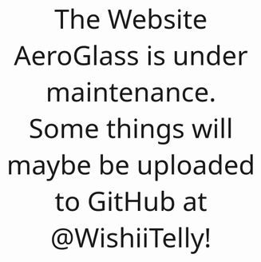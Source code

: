 <!-- saved from url=(0053)file:///C:/Users/user/Desktop/resources/website.html -->
<html>

<head>
  <meta http-equiv="Content-Type" content="text/html; charset=UTF-8">

  <title>AeroGlass Website</title>
  <script>
    var uniqueId = 0;

    function genUniqueKeyframeName() {
      return "seq-" + uniqueId++
    }
    var uniqueId = 0,
      SceneItem = function (n, t, i, r, u) {
        n.style.visibility = "visible";
        this.keyframe_sequence = u;
        this.element = n;
        this.animation_name = t;
        this.animation_duration = r;
        this.keyframes = "@-ms-keyframes " + t + " {" + i + "}"
      },
      KeyframeSequencer = function (n) {
        this._created_keyframes = [];
        this.container_element = n;
        this._sequences = [];
        var t = document.createElement("style");
        document.head.appendChild(t);
        this.stylesheet = t.sheet
      },
      ScenesManager;
    KeyframeSequencer.prototype.addSequence = function (n, t, i, r) {
      var u = {},
        e, s, f, o, h, c;
      for (u.element = n, u.keyframe_name = genUniqueKeyframeName(), u.keyframe_style_str = "@-ms-keyframes " + u
        .keyframe_name + " {", e = 0, f = 0; f < t.length; f++) o = t[f].duration, e += o;
      for (s = 0, f = 0; f < t.length; f++) o = t[f].duration, s += o, h = s / e * 100 + "%", c = t[f].properties, u
        .keyframe_style_str += h + "{" + c + "}";
      u.keyframe_style_str += "}";
      u.delay = i;
      u.duration = e + "s";
      u.fill_mode = r || "both";
      this._sequences.push(u)
    };
    KeyframeSequencer.prototype.playSequence = function () {
      for (var n, i, r = [], t = 0; t < this.container_element.childNodes.length; t++) r.push(this.container_element
        .childNodes[t]);
      for (this.stylesheet.cssText = "", t = 0; t < this._sequences.length; t++) n = this._sequences[t], i = n
        .element, this.stylesheet.insertRule(n.keyframe_style_str, 0), this._created_keyframes.push(n.keyframe_name),
        i.style.msAnimationDuration = n.duration, i.style.msAnimationDelay = n.delay, i.style.msAnimationFillMode = n
        .fill_mode, i.style.msAnimationName = n.keyframe_name
    };
    ScenesManager = function (n) {
      this._event_element = document.createElement("div");
      this._canvas = n;
      this._scenes = [];
      this._playhead = 0;
      this._repeat = !1;
      this._repeat_from = 0;
      this._iteration_count = 0;
      this._max_iteration = 0;
      this.oncomplete_callback = null;
      var t = document.createElement("style");
      document.head.appendChild(t);
      this.stylesheet = t.sheet
    };
    ScenesManager.prototype.addScene = function (n) {
      this._scenes.push(n)
    };
    ScenesManager.prototype.playScenes = function (n) {
      while (this._canvas.hasChildNodes()) this._canvas.removeChild(this._canvas.childNodes[0]);
      n && n.repeat && (this._repeat = n.repeat, n && n.repeat_from && (this._repeat_from = n.repeat_from), n && n
        .repeat_count && (this._max_iteration = n.repeat_count));
      n && n.oncomplete_callback && (this.oncomplete_callback = n.oncomplete_callback);
      this.playCurrentScene()
    };
    ScenesManager.prototype._onPlayNext = function () {
      var n = !1;
      this._playhead + 1 < this._scenes.length ? (this._playhead += 1, this.playCurrentScene()) : (this.stylesheet
        .cssText = "", this._repeat ? (this._playhead = this._repeat_from, this._max_iteration != 0 && this
          ._iteration_count >= this._max_iteration - 1 ? (this.repeat = !1, n = !0) : (this.playCurrentScene(), this
            ._iteration_count += 1)) : n = !0);
      n && this.oncomplete_callback != null && this.oncomplete_callback()
    };
    ScenesManager.prototype.playCurrentScene = function () {
      var u = this,
        t = this._scenes[this._playhead],
        n = t.element,
        i, r;
      this._canvas.appendChild(n);
      i = t.keyframes;
      r = this.stylesheet;
      r.insertRule(i, 0);
      n.has_event || (n.has_event = !0, n.addEventListener("MSAnimationEnd", function (t) {
        t.target === n && u._onPlayNext()
      }));
      n.style.msAnimationName = t.animation_name;
      n.style.msAnimationDuration = t.animation_duration;
      n.style.msAnimationFillMode = "both";
      t.keyframe_sequence && t.keyframe_sequence.playSequence()
    }
    var rtl_mode = false,
      v_offset = 40;

    function setVerticalOffset(n) {
      v_offset = n
    }

    function setTextStyle(n, t) {
      _setTextStyle(n, t, ".instruction_text, .final_text")
    }

    function setSubTextStyle(n, t) {
      _setTextStyle(n, t, ".instruction_text_small, .final_text_small")
    }

    function _setTextStyle(n, t, i) {
      for (var r, u = n.split(";"), o = u[0] + "pt", s = u[1], h = u[2], e = document.querySelectorAll(i), f = 0; f < e
        .length; f++) r = e[f], r.style.fontSize = o, r.style.fontFamily = s, r.style.fontWeight = h, r.style
        .fontColor = t
    }

    function setRTL(n) {
      rtl_mode = n;
      var t;
      n ? (t = document.getElementById("playback_canvas"), t.parentElement.removeChild(t)) : (t = document
        .getElementById("playback_canvas_rtl"), t.parentElement.removeChild(t))
    }

    function initTryThisLaterMessageSequence(n, t, i) {
      var u = document.getElementById("trythislater_overlay_canvas"),
        r = new ScenesManager(u);
      r.addScene(new SceneItem(document.getElementById("trythislater_sequence"), "s0", "to{opacity:0}", "0s", null));
      r.addScene(new SceneItem(document.getElementById("trythislater_sequence"), "s0",
        "from{-ms-animation-timing-function:ease;opacity:0;}15%{opacity:1}85%{opacity:1}to{opacity:1}", n, null));
      r.addScene(new SceneItem(document.getElementById("trythislater_sequence"), "s0", "to{opacity:1}", t, null));
      r.addScene(new SceneItem(document.getElementById("trythislater_sequence"), "s0",
        "from{-ms-animation-timing-function:ease;opacity:1;}15%{opacity:1}85%{opacity:1}to{opacity:0}", i, null));
      r.playScenes({
        repeat: !1
      })
    }

    function initEndSequence() {
      document.getElementById("end_sequence_canvas").style.visibility = "visible";
      var n, t = document.getElementById("end_sequence_canvas");
      n = new ScenesManager(t);
      n.addScene(new SceneItem(document.getElementById("pre_end_sequence"), "es", "to{opacity:1}", "6.2s",
        setPreEndSequence()));
      n.addScene(new SceneItem(document.getElementById("end_sequence"), "es", "to{opacity:1}", "0s", setEndSequence()));
      n.playScenes({
        repeat: !1,
        oncomplete_callback: function () {
          startAnimation()
        }
      })
    }

    function initEndSequenceMessagesOverlay() {
      document.getElementById("final_messages_overlay_canvas").style.visibility = "visible";
      var n, t = document.getElementById("final_messages_overlay_canvas");
      n = new ScenesManager(t);
      n.addScene(new SceneItem(document.getElementById("message_overlay_sequence"), "mos", "to{opacity:1}", "300s",
        setFinalMessagesSequence()));
      n.playScenes({
        repeat: !1
      })
    }

    function addZDPMessage(n) {
      rgZDPMessages[rgZDPMessages.length] = n
    }

    function initZDPEndSequence() {
      initEndSequence();
      document.getElementById("zdp_final_messages_overlay_canvas").style.visibility = "visible";
      nextZDPMessage()
    }

    function nextZDPMessage() {
      document.getElementById("zdp_final_message_text").innerHTML = rgZDPMessages[zdpMessageIndex++];
      var n, t = document.getElementById("zdp_final_messages_overlay_canvas");
      n = new ScenesManager(t);
      n.addScene(new SceneItem(document.getElementById("zdp_message_overlay_sequence"), "mos", "to{opacity:1}", "60s",
        setZDPFinalMessagesSequence()));
      n.playScenes({
        repeat: !1,
        oncomplete_callback: function () {
          zdpMessageIndex >= rgZDPMessages.length && (zdpMessageIndex = 0);
          nextZDPMessage()
        }
      })
    }

    function setFinalMessagesSequence() {
      var i = new KeyframeSequencer(document.getElementById("message_overlay_sequence"));
      var r = 60,
        n = r - 7,
        t = n;
      return i.addSequence(document.getElementById("final_message_text1"), [{
        properties: "-ms-animation-timing-function:cubic-bezier(0.1, 0.9, 0.2, 1);opacity:0;-ms-transform:translate(0px,0px);",
        duration: 0
      }, {
        properties: "-ms-transform:translate(0px,0px);opacity:1;",
        duration: 6
      }, {
        properties: "-ms-animation-timing-function:linear;-ms-transform:translate(0px,0px);opacity:1;",
        duration: n
      }, {
        properties: "-ms-transform:translate(0px,0px);opacity:0;",
        duration: 1
      }], "0s"), i.addSequence(document.getElementById("sub_final_message_text1"), [{
        properties: "-ms-animation-timing-function:cubic-bezier(0.1, 0.9, 0.2, 1);opacity:0;-ms-transform:translate(0px,0px);",
        duration: 0
      }, {
        properties: "-ms-transform:translate(0px,0px);opacity:1;",
        duration: 6
      }, {
        properties: "-ms-animation-timing-function:linear;-ms-transform:translate(0px,0px);opacity:1;",
        duration: n + 2 + (r - 2)
      }, {
        properties: "-ms-animation-timing-function:linear;-ms-transform:translate(0px,0px);opacity:0;",
        duration: 1
      }], "0s"), t += 7, n = r - 2, i.addSequence(document.getElementById("final_message_text2"), [{
        properties: "-ms-animation-timing-function:linear;opacity:0;-ms-transform:translate(0px,0px);",
        duration: 0
      }, {
        properties: "-ms-transform:translate(0px,0px);opacity:1;",
        duration: 1
      }, {
        properties: "-ms-transform:translate(0px,0px);opacity:1;",
        duration: n
      }, {
        properties: "-ms-transform:translate(0px,0px);opacity:0;",
        duration: 1
      }], t + "s"), i.addSequence(document.getElementById("sub_final_message_text2"), [{
        properties: "-ms-animation-timing-function:linear;opacity:0;-ms-transform:translate(0px,0px);",
        duration: 0
      }, {
        properties: "-ms-transform:translate(0px,0px);opacity:0;",
        duration: 1
      }, {
        properties: "-ms-transform:translate(0px,0px);opacity:0;",
        duration: n
      }, {
        properties: "-ms-transform:translate(0px,0px);opacity:0;",
        duration: 1
      }], t + "s"), t += n + 2, i.addSequence(document.getElementById("final_message_text3"), [{
        properties: "-ms-animation-timing-function:linear;opacity:0;-ms-transform:translate(0px,0px);",
        duration: 0
      }, {
        properties: "-ms-transform:translate(0px,0px);opacity:1;",
        duration: 1
      }, {
        properties: "-ms-transform:translate(0px,0px);opacity:1;",
        duration: n
      }, {
        properties: "-ms-transform:translate(0px,0px);opacity:0;",
        duration: 1
      }], t + "s"), i.addSequence(document.getElementById("sub_final_message_text3"), [{
        properties: "-ms-animation-timing-function:linear;opacity:0;-ms-transform:translate(0px,0px);",
        duration: 0
      }, {
        properties: "-ms-transform:translate(0px,0px);opacity:1;",
        duration: 1
      }, {
        properties: "-ms-transform:translate(0px,0px);opacity:1;",
        duration: n * 3 + 4
      }, {
        properties: "-ms-transform:translate(0px,0px);opacity:1;",
        duration: 1
      }], t + "s"), t += n + 2, i.addSequence(document.getElementById("final_message_text4"), [{
        properties: "-ms-animation-timing-function:linear;opacity:0;-ms-transform:translate(0px,0px);",
        duration: 0
      }, {
        properties: "-ms-transform:translate(0px,0px);opacity:1;",
        duration: 1
      }, {
        properties: "-ms-transform:translate(0px,0px);opacity:1;",
        duration: n
      }, {
        properties: "-ms-transform:translate(0px,0px);opacity:0;",
        duration: 1
      }], t + "s"), i.addSequence(document.getElementById("sub_final_message_text4"), [{
        properties: "-ms-animation-timing-function:linear;opacity:0;-ms-transform:translate(0px,0px);",
        duration: 0
      }, {
        properties: "-ms-transform:translate(0px,0px);opacity:0;",
        duration: 1
      }, {
        properties: "-ms-transform:translate(0px,0px);opacity:1;",
        duration: n + 1
      }, {
        properties: "-ms-transform:translate(0px,0px);opacity:0;",
        duration: 1
      }], t + (n + 2) * 2 + "s"), t += n + 2, i.addSequence(document.getElementById("final_message_text5"), [{
        properties: "-ms-animation-timing-function:linear;opacity:0;-ms-transform:translate(0px,0px);",
        duration: 0
      }, {
        properties: "-ms-transform:translate(0px,0px);opacity:1;",
        duration: 1
      }, {
        properties: "-ms-transform:translate(0px,0px);opacity:1;",
        duration: n
      }, {
        properties: "-ms-transform:translate(0px,0px);opacity:1;",
        duration: 1
      }], t + "s"), i.addSequence(document.getElementById("sub_final_message_text5"), [{
        properties: "-ms-animation-timing-function:linear;opacity:0;-ms-transform:translate(0px,0px);",
        duration: 0
      }, {
        properties: "-ms-transform:translate(0px,0px);opacity:0;",
        duration: 1
      }, {
        properties: "-ms-transform:translate(0px,0px);opacity:0;",
        duration: n + 1
      }, {
        properties: "-ms-transform:translate(0px,0px);opacity:0;",
        duration: 1
      }], t + (n + 2) * 3 + "s"), i
    }

    function setZDPFinalMessagesSequence() {
      var n, t, i;
      return n = new KeyframeSequencer(document.getElementById("zdp_message_overlay_sequence")), t = 60, i = t - 7, n
        .addSequence(document.getElementById("zdp_final_message_text"), [{
          properties: "-ms-animation-timing-function:cubic-bezier(0.1, 0.9, 0.2, 1);opacity:0;-ms-transform:translate(0px,0px);",
          duration: 0
        }, {
          properties: "-ms-transform:translate(0px,0px);opacity:1;",
          duration: 6
        }, {
          properties: "-ms-animation-timing-function:linear;-ms-transform:translate(0px,0px);opacity:1;",
          duration: i
        }, {
          properties: "-ms-transform:translate(0px,0px);opacity:0;",
          duration: 1
        }], "0s"), n
    }

    function startAnimation() {
      elm = document.getElementById("color1");
      rCurrent = rValues[currentColor];
      gCurrent = gValues[currentColor];
      bCurrent = bValues[currentColor];
      setTargetColor()
    }

    function setTargetColor() {
      rIncrement = (rValues[targetColor] - rCurrent) / steps;
      gIncrement = (gValues[targetColor] - gCurrent) / steps;
      bIncrement = (bValues[targetColor] - bCurrent) / steps;
      currentColor = (currentColor + 1) % numberColors;
      targetColor = (targetColor + 1) % numberColors;
      currentStep = steps;
      cycleToTargetColor()
    }

    function cycleToTargetColor() {
      currentStep--;
      rCurrent += rIncrement;
      gCurrent += gIncrement;
      bCurrent += bIncrement;
      framesSinceSkip++;
      framesSinceSkip >= skipNthFrame && (framesSinceSkip = 0, elm.style.backgroundColor = "rgb(" + Math.round(
        rCurrent) + "," + Math.round(gCurrent) + "," + Math.round(bCurrent) + ")");
      currentStep > 0 ? callback = requestAnimationFrame(cycleToTargetColor) : setTargetColor()
    }

    function setPreEndSequence() {
      var n;
      return n = new KeyframeSequencer(document.getElementById("pre_end_sequence")), n.addSequence(document
        .getElementById("color0"), [{
          properties: "-ms-animation-timing-function:linear;opacity:0;",
          duration: 0
        }, {
          properties: "opacity:1;",
          duration: 4
        }], "1s"), n
    }

    function setEndSequence() {
      var n;
      return n = new KeyframeSequencer(document.getElementById("end_sequence")), n.addSequence(document.getElementById(
        "color1"), [{
        properties: "-ms-animation-timing-function:linear;opacity:1;",
        duration: 0
      }], "0s"), n
    }

    function initTouchSequence(n) {
      if (n) initEndSequence(), initEndSequenceMessagesOverlay();
      else {
        initTryThisLaterMessageSequence("6s", "21s", "7s");
        var t, i;
        i = rtl_mode ? document.getElementById("playback_canvas_rtl") : document.getElementById("playback_canvas");
        t = new ScenesManager(i);
        t.addScene(new SceneItem(document.getElementById("touch_sequence"), "s1",
          "from{-ms-animation-timing-function:ease;opacity:0;}15%{opacity:1}85%{opacity:1}to{opacity:1}", "6s",
          setTouchSequence0()));
        t.addScene(new SceneItem(document.getElementById("touch_sequence"), "s1",
          "from{-ms-animation-timing-function:ease;opacity:1;}15%{opacity:1}85%{opacity:1}to{opacity:1}", "7s",
          setTouchSequence1()));
        t.addScene(new SceneItem(document.getElementById("touch_sequence"), "s1",
          "from{-ms-animation-timing-function:ease;opacity:1;}15%{opacity:1}85%{opacity:1}to{opacity:1}", "7s",
          setTouchSequence3()));
        t.addScene(new SceneItem(document.getElementById("touch_sequence"), "s1",
          "from{-ms-animation-timing-function:ease;opacity:1;}15%{opacity:1}85%{opacity:1}to{opacity:1}", "7s",
          setTouchSequence3()));
        t.addScene(new SceneItem(document.getElementById("touch_sequence"), "s1",
          "from{-ms-animation-timing-function:ease;opacity:1;}15%{opacity:1}85%{opacity:1}to{opacity:0}", "7s",
          setTouchSequence2()));
        t.playScenes({
          repeat: !1,
          oncomplete_callback: function () {
            initEndSequence();
            initEndSequenceMessagesOverlay()
          }
        })
      }
    }

    function initTouchAndMouseSequence(n) {
      if (n) initEndSequence(), initEndSequenceMessagesOverlay();
      else {
        initTryThisLaterMessageSequence("6s", "57.4s", "7.8s");
        var t, i;
        i = rtl_mode ? document.getElementById("playback_canvas_rtl") : document.getElementById("playback_canvas");
        t = new ScenesManager(i);
        t.addScene(new SceneItem(document.getElementById("touch_sequence"), "s1",
          "from{-ms-animation-timing-function:ease;opacity:0;}15%{opacity:1}85%{opacity:1}to{opacity:1}", "6s",
          setTouchSequence0()));
        t.addScene(new SceneItem(document.getElementById("touch_sequence"), "s1",
          "from{-ms-animation-timing-function:ease;opacity:1;}15%{opacity:1}85%{opacity:1}to{opacity:1}", "7s",
          setTouchSequence1()));
        t.addScene(new SceneItem(document.getElementById("touch_sequence"), "s1",
          "from{-ms-animation-timing-function:ease;opacity:1;}15%{opacity:1}85%{opacity:1}to{opacity:0}", "7s",
          setTouchSequence2()));
        t.addScene(new SceneItem(document.getElementById("mouse_sequence"), "s2",
          "from{-ms-animation-timing-function:ease;opacity:0;}15%{opacity:1}85%{opacity:1}to{opacity:1}", "9.8s",
          setMouseSequence3()));
        t.addScene(new SceneItem(document.getElementById("mouse_sequence"), "s2",
          "from{-ms-animation-timing-function:ease;opacity:1;}15%{opacity:1}85%{opacity:1}to{opacity:0}", "7.8s",
          setMouseSequence2()));
        t.addScene(new SceneItem(document.getElementById("touch_sequence"), "s1",
          "from{-ms-animation-timing-function:ease;opacity:0;}15%{opacity:1}85%{opacity:1}to{opacity:1}", "9s",
          setTouchSequence4()));
        t.addScene(new SceneItem(document.getElementById("touch_sequence"), "s1",
          "from{-ms-animation-timing-function:ease;opacity:1;}15%{opacity:1}85%{opacity:1}to{opacity:0}", "7s",
          setTouchSequence2()));
        t.addScene(new SceneItem(document.getElementById("mouse_sequence"), "s2",
          "from{-ms-animation-timing-function:ease;opacity:0;}15%{opacity:1}85%{opacity:1}to{opacity:1}", "9.8s",
          setMouseSequence3()));
        t.addScene(new SceneItem(document.getElementById("mouse_sequence"), "s2",
          "from{-ms-animation-timing-function:ease;opacity:1;}15%{opacity:1}85%{opacity:1}to{opacity:0}", "7.8s",
          setMouseSequence2()));
        t.playScenes({
          oncomplete_callback: function () {
            initEndSequence();
            initEndSequenceMessagesOverlay()
          }
        })
      }
    }

    function initMouseSequence(n) {
      if (n) initEndSequence(), initEndSequenceMessagesOverlay();
      else {
        initTryThisLaterMessageSequence("14.3s", "15.6s", "7.8s");
        var t, i;
        i = rtl_mode ? document.getElementById("playback_canvas_rtl") : document.getElementById("playback_canvas");
        t = new ScenesManager(i);
        t.addScene(new SceneItem(document.getElementById("mouse_sequence"), "s2",
          "from{-ms-animation-timing-function:ease;opacity:0;}15%{opacity:1}85%{opacity:1}to{opacity:1}", "14.3s",
          setMouseSequence1()));
        t.addScene(new SceneItem(document.getElementById("mouse_sequence"), "s2",
          "from{-ms-animation-timing-function:ease;opacity:1;}15%{opacity:1}85%{opacity:1}to{opacity:1}", "7.8s",
          setMouseSequence2()));
        t.addScene(new SceneItem(document.getElementById("mouse_sequence"), "s2",
          "from{-ms-animation-timing-function:ease;opacity:1;}15%{opacity:1}85%{opacity:1}to{opacity:1}", "7.8s",
          setMouseSequence2()));
        t.addScene(new SceneItem(document.getElementById("mouse_sequence"), "s2",
          "from{-ms-animation-timing-function:ease;opacity:1;}15%{opacity:1}85%{opacity:1}to{opacity:0}", "7.8s",
          setMouseSequence2()));
        t.playScenes({
          repeat: !1,
          oncomplete_callback: function () {
            initEndSequence();
            initEndSequenceMessagesOverlay()
          }
        })
      }
    }

    function setTouchSequence0() {
      var n;
      return rtl_mode ? (n = new KeyframeSequencer(document.getElementById("touch_sequence")), n.addSequence(document
        .getElementById("touch_intro_text"), [{
          properties: "-ms-animation-timing-function:cubic-bezier(0.1, 0.9, 0.2, 1);opacity:0;-ms-transform:translate(0px,0px);",
          duration: 0
        }, {
          properties: "-ms-transform:translate(0px,0px);opacity:1;",
          duration: 2
        }, {
          properties: "-ms-transform:translate(0px,0px);opacity:1;",
          duration: 1
        }, {
          properties: "-ms-transform:translate(0px,0px);opacity:0;",
          duration: 1
        }], "2s"), n.addSequence(document.getElementById("touch_instruction_text"), [{
        properties: "opacity:0;",
        duration: .01
      }], "0s"), n.addSequence(document.getElementById("touch_arrow"), [{
        properties: "opacity:0;",
        duration: .01
      }], "0s"), n.addSequence(document.getElementById("thumbs"), [{
        properties: "opacity:1;",
        duration: .01
      }], "0s"), n.addSequence(document.getElementById("touch_charms"), [{
        properties: "opacity:0;",
        duration: .01
      }], "0s")) : (n = new KeyframeSequencer(document.getElementById("touch_sequence")), n.addSequence(document
        .getElementById("touch_intro_text"), [{
          properties: "-ms-animation-timing-function:cubic-bezier(0.1, 0.9, 0.2, 1);opacity:0;-ms-transform:translate(0px,0px);",
          duration: 0
        }, {
          properties: "-ms-transform:translate(0px,0px);opacity:1;",
          duration: 2
        }, {
          properties: "-ms-transform:translate(0px,0px);opacity:1;",
          duration: 1
        }, {
          properties: "-ms-transform:translate(0px,0px);opacity:0;",
          duration: 1
        }], "2s"), n.addSequence(document.getElementById("touch_instruction_text"), [{
        properties: "opacity:0;",
        duration: .01
      }], "0s"), n.addSequence(document.getElementById("touch_arrow"), [{
        properties: "opacity:0;",
        duration: .01
      }], "0s"), n.addSequence(document.getElementById("thumbs"), [{
        properties: "opacity:1;",
        duration: .01
      }], "0s"), n.addSequence(document.getElementById("touch_charms"), [{
        properties: "opacity:0;",
        duration: .01
      }], "0s")), n
    }

    function setTouchSequence1() {
      var n;
      return rtl_mode ? (n = new KeyframeSequencer(document.getElementById("touch_sequence")), n.addSequence(document
        .getElementById("touch_intro_text"), [{
          properties: "opacity:0;",
          duration: .01
        }], "0s"), n.addSequence(document.getElementById("touch_instruction_text"), [{
        properties: "-ms-animation-timing-function:cubic-bezier(0.1, 0.9, 0.2, 1);opacity:0;-ms-transform:translate(0px,0px);",
        duration: 0
      }, {
        properties: "-ms-transform:translate(0px,0px);opacity:1;",
        duration: 2
      }], "0s"), n.addSequence(document.getElementById("touch_arrow"), [{
        properties: "-ms-animation-timing-function:cubic-bezier(0.1, 0.9, 0.2, 1);-ms-transform:scale(-1,1) translate(120px,0px);",
        duration: 0
      }, {
        properties: "-ms-transform:scale(-1,1) translate(0px,0px);opacity:1;",
        duration: 1
      }, {
        properties: "-ms-transform:scale(-1,1) translate(0px,0px);opacity:0",
        duration: 1.5
      }], "2s"), n.addSequence(document.getElementById("thumbs"), [{
        properties: "-ms-animation-timing-function:ease;-ms-transform:scale(-1,1) rotate(0deg) translate(0px,0px);",
        duration: 0
      }, {
        properties: "-ms-animation-timing-function:ease;-ms-transform:scale(-1,1) rotate(-20deg) translate(-3px,11px);",
        duration: .25
      }, {
        properties: "-ms-transform:scale(-1,1) rotate(0deg) translate(0px,0px);",
        duration: .75
      }], "4s"), n.addSequence(document.getElementById("touch_charms"), [{
        properties: "-ms-animation-timing-function:cubic-bezier(0.1, 0.9, 0.2, 1);-ms-transform:translate(-35px,0px);",
        duration: 0
      }, {
        properties: "-ms-transform:translate(0px,0px);",
        duration: .5
      }, {
        properties: "-ms-transform:translate(0px,0px);opacity:1",
        duration: 1
      }, {
        properties: "-ms-transform:translate(0px,0px);opacity:0",
        duration: 1
      }], "4.05s")) : (n = new KeyframeSequencer(document.getElementById("touch_sequence")), n.addSequence(document
        .getElementById("touch_intro_text"), [{
          properties: "opacity:0;",
          duration: .01
        }], "0s"), n.addSequence(document.getElementById("touch_instruction_text"), [{
        properties: "-ms-animation-timing-function:cubic-bezier(0.1, 0.9, 0.2, 1);opacity:0;-ms-transform:translate(0px,0px);",
        duration: 0
      }, {
        properties: "-ms-transform:translate(0px,0px);opacity:1;",
        duration: 2
      }], "0s"), n.addSequence(document.getElementById("touch_arrow"), [{
        properties: "-ms-animation-timing-function:cubic-bezier(0.1, 0.9, 0.2, 1);-ms-transform:translate(120px,0px);",
        duration: 0
      }, {
        properties: "-ms-transform:translate(0px,0px);opacity:1;",
        duration: 1
      }, {
        properties: "-ms-transform:translate(0px,0px);opacity:0",
        duration: 1.5
      }], "2s"), n.addSequence(document.getElementById("thumbs"), [{
        properties: "-ms-animation-timing-function:ease;-ms-transform:rotate(0deg) translate(0px,0px);",
        duration: 0
      }, {
        properties: "-ms-animation-timing-function:ease;-ms-transform:rotate(-20deg) translate(-3px,11px);",
        duration: .25
      }, {
        properties: "-ms-transform:rotate(0deg) translate(0px,0px);",
        duration: .75
      }], "4s"), n.addSequence(document.getElementById("touch_charms"), [{
        properties: "-ms-animation-timing-function:cubic-bezier(0.1, 0.9, 0.2, 1);-ms-transform:translate(35px,0px);",
        duration: 0
      }, {
        properties: "-ms-transform:translate(0px,0px);",
        duration: .5
      }, {
        properties: "-ms-transform:translate(0px,0px);opacity:1",
        duration: 1
      }, {
        properties: "-ms-transform:translate(0px,0px);opacity:0",
        duration: 1
      }], "4.05s")), n
    }

    function setTouchSequence2() {
      var n;
      return rtl_mode ? (n = new KeyframeSequencer(document.getElementById("touch_sequence")), n.addSequence(document
        .getElementById("touch_intro_text"), [{
          properties: "-ms-animation-timing-function:cubic-bezier(0.1, 0.9, 0.2, 1);opacity:0;-ms-transform:translate(0px,0px);",
          duration: 0
        }, {
          properties: "-ms-transform:translate(0px,0px);opacity:0;",
          duration: 2
        }, {
          properties: "-ms-transform:translate(0px,0px);opacity:0;",
          duration: 1
        }, {
          properties: "-ms-transform:translate(0px,0px);opacity:0;",
          duration: 1
        }], "0s"), n.addSequence(document.getElementById("touch_instruction_text"), [{
        properties: "-ms-animation-timing-function:cubic-bezier(0.1, 0.9, 0.2, 1);opacity:1;-ms-transform:translate(0px,0px);",
        duration: 0
      }, {
        properties: "-ms-transform:translate(0px,0px);opacity:1;",
        duration: 2
      }], "0s"), n.addSequence(document.getElementById("touch_arrow"), [{
        properties: "-ms-animation-timing-function:cubic-bezier(0.1, 0.9, 0.2, 1);-ms-transform:scale(-1,1) translate(120px,0px);",
        duration: 0
      }, {
        properties: "-ms-transform:scale(-1,1) translate(0px,0px);opacity:1;",
        duration: 1
      }, {
        properties: "-ms-transform:scale(-1,1) translate(0px,0px);opacity:0",
        duration: 1.5
      }], "2s"), n.addSequence(document.getElementById("thumbs"), [{
        properties: "-ms-animation-timing-function:ease;-ms-transform:scale(-1,1) rotate(0deg) translate(0px,0px);",
        duration: 0
      }, {
        properties: "-ms-animation-timing-function:ease;-ms-transform:scale(-1,1) rotate(-20deg) translate(-3px,11px);",
        duration: .25
      }, {
        properties: "-ms-transform:scale(-1,1) rotate(0deg) translate(0px,0px);",
        duration: .75
      }], "4s"), n.addSequence(document.getElementById("touch_charms"), [{
        properties: "-ms-animation-timing-function:cubic-bezier(0.1, 0.9, 0.2, 1);-ms-transform:translate(-35px,0px);",
        duration: 0
      }, {
        properties: "-ms-transform:translate(0px,0px);",
        duration: .5
      }, {
        properties: "-ms-transform:translate(0px,0px);opacity:1",
        duration: 1
      }], "4.05s")) : (n = new KeyframeSequencer(document.getElementById("touch_sequence")), n.addSequence(document
        .getElementById("touch_intro_text"), [{
          properties: "-ms-animation-timing-function:cubic-bezier(0.1, 0.9, 0.2, 1);opacity:0;-ms-transform:translate(0px,0px);",
          duration: 0
        }, {
          properties: "-ms-transform:translate(0px,0px);opacity:0;",
          duration: 2
        }, {
          properties: "-ms-transform:translate(0px,0px);opacity:0;",
          duration: 1
        }, {
          properties: "-ms-transform:translate(0px,0px);opacity:0;",
          duration: 1
        }], "0s"), n.addSequence(document.getElementById("touch_instruction_text"), [{
        properties: "-ms-transform:translate(0px,0px);opacity:1;",
        duration: 0
      }, {
        properties: "-ms-transform:translate(0px,0px);opacity:1;",
        duration: 2
      }], "0s"), n.addSequence(document.getElementById("touch_arrow"), [{
        properties: "-ms-animation-timing-function:cubic-bezier(0.1, 0.9, 0.2, 1);-ms-transform:translate(120px,0px);",
        duration: 0
      }, {
        properties: "-ms-transform:translate(0px,0px);opacity:1;",
        duration: 1
      }, {
        properties: "-ms-transform:translate(0px,0px);opacity:0",
        duration: 1.5
      }], "2s"), n.addSequence(document.getElementById("thumbs"), [{
        properties: "-ms-animation-timing-function:ease;-ms-transform:rotate(0deg) translate(0px,0px);",
        duration: 0
      }, {
        properties: "-ms-animation-timing-function:ease;-ms-transform:rotate(-20deg) translate(-3px,11px);",
        duration: .25
      }, {
        properties: "-ms-transform:rotate(0deg) translate(0px,0px);",
        duration: .75
      }], "4s"), n.addSequence(document.getElementById("touch_charms"), [{
        properties: "-ms-animation-timing-function:cubic-bezier(0.1, 0.9, 0.2, 1);-ms-transform:translate(35px,0px);",
        duration: 0
      }, {
        properties: "-ms-transform:translate(0px,0px);",
        duration: 1
      }], "4.05s")), n
    }

    function setTouchSequence3() {
      var n;
      return rtl_mode ? (n = new KeyframeSequencer(document.getElementById("touch_sequence")), n.addSequence(document
        .getElementById("touch_intro_text"), [{
          properties: "-ms-animation-timing-function:cubic-bezier(0.1, 0.9, 0.2, 1);opacity:0;-ms-transform:translate(0px,0px);",
          duration: 0
        }, {
          properties: "-ms-transform:translate(0px,0px);opacity:0;",
          duration: 2
        }, {
          properties: "-ms-transform:translate(0px,0px);opacity:0;",
          duration: 1
        }, {
          properties: "-ms-transform:translate(0px,0px);opacity:0;",
          duration: 1
        }], "0s"), n.addSequence(document.getElementById("touch_instruction_text"), [{
        properties: "-ms-transform:translate(0px,0px);opacity:1;",
        duration: 0
      }, {
        properties: "-ms-transform:translate(0px,0px);opacity:1;",
        duration: 2
      }], "0s"), n.addSequence(document.getElementById("touch_arrow"), [{
        properties: "-ms-animation-timing-function:cubic-bezier(0.1, 0.9, 0.2, 1);-ms-transform:scale(-1,1) translate(120px,0px);",
        duration: 0
      }, {
        properties: "-ms-transform:scale(-1,1) translate(0px,0px);opacity:1;",
        duration: 1
      }, {
        properties: "-ms-transform:scale(-1,1) translate(0px,0px);opacity:0",
        duration: 1.5
      }], "2s"), n.addSequence(document.getElementById("thumbs"), [{
        properties: "-ms-animation-timing-function:ease;-ms-transform:scale(-1,1) rotate(0deg) translate(0px,0px);",
        duration: 0
      }, {
        properties: "-ms-animation-timing-function:ease;-ms-transform:scale(-1,1) rotate(-20deg) translate(-3px,11px);",
        duration: .25
      }, {
        properties: "-ms-transform:scale(-1,1) rotate(0deg) translate(0px,0px);",
        duration: .75
      }], "4s"), n.addSequence(document.getElementById("touch_charms"), [{
        properties: "-ms-animation-timing-function:cubic-bezier(0.1, 0.9, 0.2, 1);-ms-transform:translate(-35px,0px);",
        duration: 0
      }, {
        properties: "-ms-transform:translate(0px,0px);",
        duration: .5
      }, {
        properties: "-ms-transform:translate(0px,0px);opacity:1",
        duration: 1
      }, {
        properties: "-ms-transform:translate(0px,0px);opacity:0",
        duration: 1
      }], "4.05s")) : (n = new KeyframeSequencer(document.getElementById("touch_sequence")), n.addSequence(document
        .getElementById("touch_intro_text"), [{
          properties: "-ms-animation-timing-function:cubic-bezier(0.1, 0.9, 0.2, 1);opacity:0;-ms-transform:translate(0px,0px);",
          duration: 0
        }, {
          properties: "-ms-transform:translate(0px,0px);opacity:0;",
          duration: 2
        }, {
          properties: "-ms-transform:translate(0px,0px);opacity:0;",
          duration: 1
        }, {
          properties: "-ms-transform:translate(0px,0px);opacity:0;",
          duration: 1
        }], "0s"), n.addSequence(document.getElementById("touch_instruction_text"), [{
        properties: "-ms-transform:translate(0px,0px);opacity:1;",
        duration: 0
      }, {
        properties: "-ms-transform:translate(0px,0px);opacity:1;",
        duration: 2
      }], "0s"), n.addSequence(document.getElementById("touch_arrow"), [{
        properties: "-ms-animation-timing-function:cubic-bezier(0.1, 0.9, 0.2, 1);-ms-transform:translate(120px,0px);",
        duration: 0
      }, {
        properties: "-ms-transform:translate(0px,0px);opacity:1;",
        duration: 1
      }, {
        properties: "-ms-transform:translate(0px,0px);opacity:0",
        duration: 1.5
      }], "2s"), n.addSequence(document.getElementById("thumbs"), [{
        properties: "-ms-animation-timing-function:ease;-ms-transform:rotate(0deg) translate(0px,0px);",
        duration: 0
      }, {
        properties: "-ms-animation-timing-function:ease;-ms-transform:rotate(-20deg) translate(-3px,11px);",
        duration: .25
      }, {
        properties: "-ms-transform:rotate(0deg) translate(0px,0px);",
        duration: .75
      }], "4s"), n.addSequence(document.getElementById("touch_charms"), [{
        properties: "-ms-animation-timing-function:cubic-bezier(0.1, 0.9, 0.2, 1);-ms-transform:translate(35px,0px);",
        duration: 0
      }, {
        properties: "-ms-transform:translate(0px,0px);",
        duration: .5
      }, {
        properties: "-ms-transform:translate(0px,0px);opacity:1",
        duration: 1
      }, {
        properties: "-ms-transform:translate(0px,0px);opacity:0",
        duration: 1
      }], "4.05s")), n
    }

    function setTouchSequence4() {
      var n;
      return rtl_mode ? (n = new KeyframeSequencer(document.getElementById("touch_sequence")), n.addSequence(document
        .getElementById("touch_intro_text"), [{
          properties: "opacity:0;",
          duration: .01
        }], "0s"), n.addSequence(document.getElementById("touch_instruction_text"), [{
        properties: "-ms-animation-timing-function:cubic-bezier(0.1, 0.9, 0.2, 1);opacity:0;-ms-transform:translate(0px,0px);",
        duration: 0
      }, {
        properties: "-ms-transform:translate(0px,0px);opacity:1;",
        duration: 2
      }], "2s"), n.addSequence(document.getElementById("touch_arrow"), [{
        properties: "-ms-animation-timing-function:cubic-bezier(0.1, 0.9, 0.2, 1);-ms-transform:scale(-1,1) translate(120px,0px);",
        duration: 0
      }, {
        properties: "-ms-transform:scale(-1,1) translate(0px,0px);opacity:1;",
        duration: 1
      }, {
        properties: "-ms-transform:scale(-1,1) translate(0px,0px);opacity:0",
        duration: 1.5
      }], "4s"), n.addSequence(document.getElementById("thumbs"), [{
        properties: "-ms-animation-timing-function:ease;-ms-transform:scale(-1,1) rotate(0deg) translate(0px,0px);",
        duration: 0
      }, {
        properties: "-ms-animation-timing-function:ease;-ms-transform:scale(-1,1) rotate(-20deg) translate(-3px,11px);",
        duration: .25
      }, {
        properties: "-ms-transform:scale(-1,1) rotate(0deg) translate(0px,0px);",
        duration: .75
      }], "6s"), n.addSequence(document.getElementById("touch_charms"), [{
        properties: "-ms-animation-timing-function:cubic-bezier(0.1, 0.9, 0.2, 1);-ms-transform:translate(-35px,0px);",
        duration: 0
      }, {
        properties: "-ms-transform:translate(0px,0px);",
        duration: .5
      }, {
        properties: "-ms-transform:translate(0px,0px);opacity:1",
        duration: 1
      }, {
        properties: "-ms-transform:translate(0px,0px);opacity:0",
        duration: 1
      }], "6.05s")) : (n = new KeyframeSequencer(document.getElementById("touch_sequence")), n.addSequence(document
        .getElementById("touch_intro_text"), [{
          properties: "opacity:0;",
          duration: .01
        }], "0s"), n.addSequence(document.getElementById("touch_instruction_text"), [{
        properties: "-ms-animation-timing-function:cubic-bezier(0.1, 0.9, 0.2, 1);opacity:0;-ms-transform:translate(0px,0px);",
        duration: 0
      }, {
        properties: "-ms-transform:translate(0px,0px);opacity:1;",
        duration: 2
      }], "2s"), n.addSequence(document.getElementById("touch_arrow"), [{
        properties: "-ms-animation-timing-function:cubic-bezier(0.1, 0.9, 0.2, 1);-ms-transform:translate(120px,0px);",
        duration: 0
      }, {
        properties: "-ms-transform:translate(0px,0px);opacity:1;",
        duration: 1
      }, {
        properties: "-ms-transform:translate(0px,0px);opacity:0",
        duration: 1.5
      }], "4s"), n.addSequence(document.getElementById("thumbs"), [{
        properties: "-ms-animation-timing-function:ease;-ms-transform:rotate(0deg) translate(0px,0px);",
        duration: 0
      }, {
        properties: "-ms-animation-timing-function:ease;-ms-transform:rotate(-20deg) translate(-3px,11px);",
        duration: .25
      }, {
        properties: "-ms-transform:rotate(0deg) translate(0px,0px);",
        duration: .75
      }], "6s"), n.addSequence(document.getElementById("touch_charms"), [{
        properties: "-ms-animation-timing-function:cubic-bezier(0.1, 0.9, 0.2, 1);-ms-transform:translate(35px,0px);",
        duration: 0
      }, {
        properties: "-ms-transform:translate(0px,0px);",
        duration: .5
      }, {
        properties: "-ms-transform:translate(0px,0px);opacity:1",
        duration: 1
      }, {
        properties: "-ms-transform:translate(0px,0px);opacity:0",
        duration: 1
      }], "6.05s")), n
    }

    function setMouseSequence1() {
      var n;
      return rtl_mode ? (n = new KeyframeSequencer(document.getElementById("mouse_sequence")), n.addSequence(document
        .getElementById("mouse_intro_text"), [{
          properties: "-ms-animation-timing-function:cubic-bezier(0.1, 0.9, 0.2, 1);opacity:0;-ms-transform:translate(0px,0px);",
          duration: 0
        }, {
          properties: "-ms-transform:translate(0px,0px);opacity:1;",
          duration: 2
        }, {
          properties: "-ms-transform:translate(0px,0px);opacity:1;",
          duration: 1
        }, {
          properties: "-ms-transform:translate(0px,0px);opacity:0;",
          duration: 1
        }], "2s"), n.addSequence(document.getElementById("mouse_instruction_text"), [{
        properties: "-ms-animation-timing-function:cubic-bezier(0.1, 0.9, 0.2, 1);opacity:0;-ms-transform:translate(0px,0px);",
        duration: 0
      }, {
        properties: "-ms-transform:translate(0px,0px);opacity:1;",
        duration: 2
      }], "6s"), n.addSequence(document.getElementById("cursor"), [{
        properties: "-ms-animation-timing-function:cubic-bezier(0.1, 0.9, 0.2, 1);opacity:0;",
        duration: 0
      }, {
        properties: "opacity:1;-ms-transform:translate(0px,0px)",
        duration: 2
      }, {
        properties: "opacity:1;-ms-transform:translate(0px,0px)",
        duration: 1
      }, {
        properties: "opacity:1;-ms-transform:translate(-130px,-130px)",
        duration: 1
      }], "8s"), n.addSequence(document.getElementById("mouse_arrow"), [{
        properties: "-ms-animation-timing-function:cubic-bezier(0.1, 0.9, 0.2, 1);opacity:0;-ms-transform:translate(0px,0px)",
        duration: 0
      }, {
        properties: "-ms-animation-timing-function:cubic-bezier(0.1, 0.9, 0.2, 1);opacity:1;-ms-transform:translate(0px,0px);",
        duration: 1
      }, {
        properties: "-ms-animation-timing-function:cubic-bezier(0.1, 0.9, 0.2, 1);opacity:1;-ms-transform:translate(0px,0px);",
        duration: .8
      }, {
        properties: "-ms-animation-timing-function:cubic-bezier(0.1, 0.9, 0.2, 1);opacity:0;",
        duration: .7
      }], "9s"), n.addSequence(document.getElementById("mouse_charms"), [{
        properties: "-ms-animation-timing-function:cubic-bezier(0.1, 0.9, 0.2, 1);-ms-transform:translate(-35px,0px);",
        duration: 0
      }, {
        properties: "-ms-transform:translate(4px,0px);",
        duration: .5
      }, {
        properties: "-ms-transform:translate(4px,0px);opacity:1",
        duration: 1
      }, {
        properties: "-ms-transform:translate(4px,0px);opacity:0",
        duration: 1
      }], "11.6s")) : (n = new KeyframeSequencer(document.getElementById("mouse_sequence")), n.addSequence(document
        .getElementById("mouse_intro_text"), [{
          properties: "-ms-animation-timing-function:cubic-bezier(0.1, 0.9, 0.2, 1);opacity:0;-ms-transform:translate(0px,0px);",
          duration: 0
        }, {
          properties: "-ms-transform:translate(0px,0px);opacity:1;",
          duration: 2
        }, {
          properties: "-ms-transform:translate(0px,0px);opacity:1;",
          duration: 1
        }, {
          properties: "-ms-transform:translate(0px,0px);opacity:0;",
          duration: 1
        }], "2s"), n.addSequence(document.getElementById("mouse_instruction_text"), [{
        properties: "-ms-animation-timing-function:cubic-bezier(0.1, 0.9, 0.2, 1);opacity:0;-ms-transform:translate(0px,0px);",
        duration: 0
      }, {
        properties: "-ms-transform:translate(0px,0px);opacity:1;",
        duration: 2
      }], "6s"), n.addSequence(document.getElementById("cursor"), [{
        properties: "-ms-animation-timing-function:cubic-bezier(0.1, 0.9, 0.2, 1);opacity:0;",
        duration: 0
      }, {
        properties: "opacity:1;-ms-transform:translate(0px,0px)",
        duration: 2
      }, {
        properties: "opacity:1;-ms-transform:translate(0px,0px)",
        duration: 1
      }, {
        properties: "opacity:1;-ms-transform:translate(100px,-100px)",
        duration: 1
      }], "8s"), n.addSequence(document.getElementById("mouse_arrow"), [{
        properties: "-ms-animation-timing-function:cubic-bezier(0.1, 0.9, 0.2, 1);opacity:0;-ms-transform:translate(0px,0px)",
        duration: 0
      }, {
        properties: "-ms-animation-timing-function:cubic-bezier(0.1, 0.9, 0.2, 1);opacity:1;-ms-transform:translate(0px,0px);",
        duration: 1
      }, {
        properties: "-ms-animation-timing-function:cubic-bezier(0.1, 0.9, 0.2, 1);opacity:1;-ms-transform:translate(0px,0px);",
        duration: .8
      }, {
        properties: "-ms-animation-timing-function:cubic-bezier(0.1, 0.9, 0.2, 1);opacity:0;",
        duration: .7
      }], "9s"), n.addSequence(document.getElementById("mouse_charms"), [{
        properties: "-ms-animation-timing-function:cubic-bezier(0.1, 0.9, 0.2, 1);-ms-transform:translate(35px,0px);",
        duration: 0
      }, {
        properties: "-ms-transform:translate(0px,0px);",
        duration: .5
      }, {
        properties: "-ms-transform:translate(0px,0px);opacity:1",
        duration: 1
      }, {
        properties: "-ms-transform:translate(0px,0px);opacity:0",
        duration: 1
      }], "11.6s")), n
    }

    function setMouseSequence3() {
      var n;
      return rtl_mode ? (n = new KeyframeSequencer(document.getElementById("mouse_sequence")), n.addSequence(document
        .getElementById("mouse_intro_text"), [{
          properties: "-ms-animation-timing-function:cubic-bezier(0.1, 0.9, 0.2, 1);opacity:0;-ms-transform:translate(0px,0px);",
          duration: 0
        }, {
          properties: "-ms-transform:translate(0px,0px);opacity:0;",
          duration: 2
        }, {
          properties: "-ms-transform:translate(0px,0px);opacity:0;",
          duration: 1
        }, {
          properties: "-ms-transform:translate(0px,0px);opacity:0;",
          duration: 1
        }], "0s"), n.addSequence(document.getElementById("mouse_instruction_text"), [{
        properties: "-ms-animation-timing-function:cubic-bezier(0.1, 0.9, 0.2, 1);opacity:0;-ms-transform:translate(0px,0px);",
        duration: 0
      }, {
        properties: "-ms-transform:translate(0px,0px);opacity:1;",
        duration: 2
      }], "2s"), n.addSequence(document.getElementById("cursor"), [{
        properties: "-ms-animation-timing-function:cubic-bezier(0.1, 0.9, 0.2, 1);opacity:0;",
        duration: 0
      }, {
        properties: "opacity:1;-ms-transform:translate(0px,0px)",
        duration: 2
      }, {
        properties: "opacity:1;-ms-transform:translate(0px,0px)",
        duration: 1
      }, {
        properties: "opacity:1;-ms-transform:translate(-130px,-130px)",
        duration: 1
      }], "4s"), n.addSequence(document.getElementById("mouse_arrow"), [{
        properties: "-ms-animation-timing-function:cubic-bezier(0.1, 0.9, 0.2, 1);opacity:0;-ms-transform:translate(0px,0px)",
        duration: 0
      }, {
        properties: "-ms-animation-timing-function:cubic-bezier(0.1, 0.9, 0.2, 1);opacity:1;-ms-transform:translate(0px,0px);",
        duration: 1
      }, {
        properties: "-ms-animation-timing-function:cubic-bezier(0.1, 0.9, 0.2, 1);opacity:1;-ms-transform:translate(0px,0px);",
        duration: .8
      }, {
        properties: "-ms-animation-timing-function:cubic-bezier(0.1, 0.9, 0.2, 1);opacity:0;",
        duration: .7
      }], "5s"), n.addSequence(document.getElementById("mouse_charms"), [{
        properties: "-ms-animation-timing-function:cubic-bezier(0.1, 0.9, 0.2, 1);-ms-transform:translate(-35px,0px);",
        duration: 0
      }, {
        properties: "-ms-transform:translate(4px,0px);",
        duration: .5
      }, {
        properties: "-ms-transform:translate(4px,0px);opacity:1",
        duration: 1
      }, {
        properties: "-ms-transform:translate(4px,0px);opacity:0",
        duration: 1
      }], "7.6s")) : (n = new KeyframeSequencer(document.getElementById("mouse_sequence")), n.addSequence(document
        .getElementById("mouse_intro_text"), [{
          properties: "-ms-animation-timing-function:cubic-bezier(0.1, 0.9, 0.2, 1);opacity:0;-ms-transform:translate(0px,0px);",
          duration: 0
        }, {
          properties: "-ms-transform:translate(0px,0px);opacity:0;",
          duration: 2
        }, {
          properties: "-ms-transform:translate(0px,0px);opacity:0;",
          duration: 1
        }, {
          properties: "-ms-transform:translate(0px,0px);opacity:0;",
          duration: 1
        }], "0s"), n.addSequence(document.getElementById("mouse_instruction_text"), [{
        properties: "-ms-animation-timing-function:cubic-bezier(0.1, 0.9, 0.2, 1);opacity:0;-ms-transform:translate(0px,0px);",
        duration: 0
      }, {
        properties: "-ms-transform:translate(0px,0px);opacity:1;",
        duration: 2
      }], "2s"), n.addSequence(document.getElementById("cursor"), [{
        properties: "-ms-animation-timing-function:cubic-bezier(0.1, 0.9, 0.2, 1);opacity:0;",
        duration: 0
      }, {
        properties: "opacity:1;-ms-transform:translate(0px,0px)",
        duration: 2
      }, {
        properties: "opacity:1;-ms-transform:translate(0px,0px)",
        duration: 1
      }, {
        properties: "opacity:1;-ms-transform:translate(100px,-100px)",
        duration: 1
      }], "4s"), n.addSequence(document.getElementById("mouse_arrow"), [{
        properties: "-ms-animation-timing-function:cubic-bezier(0.1, 0.9, 0.2, 1);opacity:0;-ms-transform:translate(0px,0px)",
        duration: 0
      }, {
        properties: "-ms-animation-timing-function:cubic-bezier(0.1, 0.9, 0.2, 1);opacity:1;-ms-transform:translate(0px,0px);",
        duration: 1
      }, {
        properties: "-ms-animation-timing-function:cubic-bezier(0.1, 0.9, 0.2, 1);opacity:1;-ms-transform:translate(0px,0px);",
        duration: .8
      }, {
        properties: "-ms-animation-timing-function:cubic-bezier(0.1, 0.9, 0.2, 1);opacity:0;",
        duration: .7
      }], "5s"), n.addSequence(document.getElementById("mouse_charms"), [{
        properties: "-ms-animation-timing-function:cubic-bezier(0.1, 0.9, 0.2, 1);-ms-transform:translate(35px,0px);",
        duration: 0
      }, {
        properties: "-ms-transform:translate(0px,0px);",
        duration: .5
      }, {
        properties: "-ms-transform:translate(0px,0px);opacity:1",
        duration: 1
      }, {
        properties: "-ms-transform:translate(0px,0px);opacity:0",
        duration: 1
      }], "7.6s")), n
    }

    function setMouseSequence2() {
      var n;
      return rtl_mode ? (n = new KeyframeSequencer(document.getElementById("mouse_sequence")), n.addSequence(document
        .getElementById("mouse_intro_text"), [{
          properties: "-ms-animation-timing-function:cubic-bezier(0.1, 0.9, 0.2, 1);opacity:0;-ms-transform:translate(0px,0px);",
          duration: 0
        }, {
          properties: "-ms-transform:translate(0px,0px);opacity:0;",
          duration: 2
        }, {
          properties: "-ms-transform:translate(0px,0px);opacity:0;",
          duration: 1
        }, {
          properties: "-ms-transform:translate(0px,0px);opacity:0;",
          duration: 1
        }], "0s"), n.addSequence(document.getElementById("mouse_instruction_text"), [{
        properties: "-ms-animation-timing-function:cubic-bezier(0.1, 0.9, 0.2, 1);opacity:1;-ms-transform:translate(0px,0px);",
        duration: 0
      }, {
        properties: "-ms-transform:translate(0px,0px);opacity:1;",
        duration: 2
      }], "0s"), n.addSequence(document.getElementById("cursor"), [{
        properties: "-ms-animation-timing-function:cubic-bezier(0.1, 0.9, 0.2, 1);opacity:0;",
        duration: 0
      }, {
        properties: "opacity:1;-ms-transform:translate(0px,0px)",
        duration: 2
      }, {
        properties: "opacity:1;-ms-transform:translate(0px,0px)",
        duration: 1
      }, {
        properties: "opacity:1;-ms-transform:translate(-130px,-130px)",
        duration: 1
      }], "2s"), n.addSequence(document.getElementById("mouse_arrow"), [{
        properties: "-ms-animation-timing-function:cubic-bezier(0.1, 0.9, 0.2, 1);opacity:0;-ms-transform:translate(0px,0px)",
        duration: 0
      }, {
        properties: "-ms-animation-timing-function:cubic-bezier(0.1, 0.9, 0.2, 1);opacity:1;-ms-transform:translate(0px,0px);",
        duration: 1
      }, {
        properties: "-ms-animation-timing-function:cubic-bezier(0.1, 0.9, 0.2, 1);opacity:1;-ms-transform:translate(0px,0px);",
        duration: .8
      }, {
        properties: "-ms-animation-timing-function:cubic-bezier(0.1, 0.9, 0.2, 1);opacity:0;",
        duration: .7
      }], "3s"), n.addSequence(document.getElementById("mouse_charms"), [{
        properties: "-ms-animation-timing-function:cubic-bezier(0.1, 0.9, 0.2, 1);-ms-transform:translate(-35px,0px);",
        duration: 0
      }, {
        properties: "-ms-transform:translate(4px,0px);",
        duration: .5
      }, {
        properties: "-ms-transform:translate(4px,0px);opacity:1",
        duration: 1
      }, {
        properties: "-ms-transform:translate(4px,0px);opacity:0",
        duration: 1
      }], "5.6s")) : (n = new KeyframeSequencer(document.getElementById("mouse_sequence")), n.addSequence(document
        .getElementById("mouse_intro_text"), [{
          properties: "-ms-animation-timing-function:cubic-bezier(0.1, 0.9, 0.2, 1);opacity:0;-ms-transform:translate(0px,0px);",
          duration: 0
        }, {
          properties: "-ms-transform:translate(0px,0px);opacity:0;",
          duration: 2
        }, {
          properties: "-ms-transform:translate(0px,0px);opacity:0;",
          duration: 1
        }, {
          properties: "-ms-transform:translate(0px,0px);opacity:0;",
          duration: 1
        }], "0s"), n.addSequence(document.getElementById("mouse_instruction_text"), [{
        properties: "-ms-transform:translate(0px,0px);opacity:1;",
        duration: 0
      }, {
        properties: "-ms-transform:translate(0px,0px);opacity:1;",
        duration: 2
      }], "0s"), n.addSequence(document.getElementById("cursor"), [{
        properties: "-ms-animation-timing-function:cubic-bezier(0.1, 0.9, 0.2, 1);opacity:0;",
        duration: 0
      }, {
        properties: "opacity:1;-ms-transform:translate(0px,0px)",
        duration: 2
      }, {
        properties: "opacity:1;-ms-transform:translate(0px,0px)",
        duration: 1
      }, {
        properties: "opacity:1;-ms-transform:translate(100px,-100px)",
        duration: 1
      }], "2s"), n.addSequence(document.getElementById("mouse_arrow"), [{
        properties: "-ms-animation-timing-function:cubic-bezier(0.1, 0.9, 0.2, 1);opacity:0;-ms-transform:translate(0px,0px)",
        duration: 0
      }, {
        properties: "-ms-animation-timing-function:cubic-bezier(0.1, 0.9, 0.2, 1);opacity:1;-ms-transform:translate(0px,0px);",
        duration: 1
      }, {
        properties: "-ms-animation-timing-function:cubic-bezier(0.1, 0.9, 0.2, 1);opacity:1;-ms-transform:translate(0px,0px);",
        duration: .8
      }, {
        properties: "-ms-animation-timing-function:cubic-bezier(0.1, 0.9, 0.2, 1);opacity:0;",
        duration: .7
      }], "3s"), n.addSequence(document.getElementById("mouse_charms"), [{
        properties: "-ms-animation-timing-function:cubic-bezier(0.1, 0.9, 0.2, 1);-ms-transform:translate(35px,0px);",
        duration: 0
      }, {
        properties: "-ms-transform:translate(0px,0px);",
        duration: .5
      }, {
        properties: "-ms-transform:translate(0px,0px);opacity:1",
        duration: 1
      }, {
        properties: "-ms-transform:translate(0px,0px);opacity:0",
        duration: 1
      }], "5.6s")), n
    }

    function init() {
      document.getElementById("playback_canvas" + (rtl_mode ? "_rtl" : "")).style.visibility = "visible";
      centerPos();
      window.onresize = function () {
        centerPos()
      }
    }

    function adjustInstructionText() {
      for (var t, u, r, i = window.innerWidth, f = 564, e = document.querySelectorAll(".instruction_text"), n = 0; n < e
        .length; n++) t = e[n], t.style.width = i + "px", t.style.left = (f - i) / 2 + "px", t.style.top = -t
        .clientHeight - 40 + "px";
      for (u = document.querySelectorAll(".instruction_text_small"), n = 0; n < u.length; n++) r = u[n], r.style.width =
        i + "px", r.style.left = (f - i) / 2 + "px", r.style.top = "390px"
    }

    function centerPos() {
      var f, e, n, t;
      adjustInstructionText();
      var o = 564,
        s = 390,
        i = window.innerWidth,
        r = window.innerHeight,
        h = document.querySelector("#playback_canvas" + (rtl_mode ? "_rtl" : ""));
      h.style.left = (i - o) / 2 + "px";
      h.style.top = (r - s) / 2 + v_offset + "px";
      f = document.querySelector("#trythislater_overlay_canvas");
      f.style.left = (i - o) / 2 + "px";
      f.style.top = (r - s) / 2 + v_offset + "px";
      var u = document.querySelectorAll(".final_text"),
        i = window.innerWidth,
        r = window.innerHeight;
      for (n = 0; n < u.length; n++) t = u[n], t.style.width = i + "px", t.style.top = (r - t.offsetHeight) / 2 + "px";
      var u = document.querySelectorAll(".final_text_small"),
        i = window.innerWidth,
        r = window.innerHeight;
      for (n = 0; n < u.length; n++) t = u[n], t.style.width = i + "px", t.style.top = Math.floor((r - t.offsetHeight +
        120) / 2) + "px";
      for (e = document.querySelectorAll(".fullscreen_color"), n = 0; n < e.length; n++) t = e[n], t.style.width =
        window.outerWidth + "px", t.style.height = window.outerHeight + "px"
    }

    function endAnimation() {
      var n, t = document.getElementById("drape");
      n = new ScenesManager(t);
      n.addScene(new SceneItem(document.getElementById("wrap_up_sequence"), "ws", "to{opacity:1}", "5.2s",
        setWrapUpSequence()));
      n.playScenes();
      setTimeout(function () {
        for (var i, t = document.querySelector("#container").childNodes, n = 0; n < t.length; n++) i = t[n],
          document.querySelector("#container").removeChild(i)
      }, 2e3)
    }

    function setWrapUpSequence() {
      var n;
      return n = new KeyframeSequencer(document.getElementById("wrap_up_sequence")), n.addSequence(document
        .getElementById("finish_text"), [{
          properties: "-ms-animation-timing-function:cubic-bezier(0.1, 0.9, 0.2, 1);opacity:0;-ms-transform:translate(0px,0px);",
          duration: 0
        }, {
          properties: "-ms-transform:translate(0px,0px);opacity:1;",
          duration: 1
        }, {
          properties: "-ms-transform:translate(0px,0px);opacity:1;",
          duration: 2
        }, {
          properties: "-ms-transform:translate(0px,0px);opacity:0;",
          duration: 1
        }], "1s"), n.addSequence(document.getElementById("black_panel"), [{
        properties: "-ms-animation-timing-function:linear;opacity:0;",
        duration: 0
      }, {
        properties: "opacity:1;",
        duration: 1
      }], "0s"), n
    }

    function setUserColor(n, t) {
      for (var i, u = document.getElementsByClassName("user_color1"), r = 0; r < u.length; r++) i = u[r], i.attributes
        .fill ? i.attributes.fill.value = n : i.style.backgroundColor = n;
      for (u = document.getElementsByClassName("user_color2"), r = 0; r < u.length; r++) i = u[r], i.attributes.fill ? i
        .attributes.fill.value = t : i.style.backgroundColor = t
    }

    function setItemText(n, t) {
      document.getElementById(n).innerHTML = t
    }

    function setAriaLabel(n, t) {
      document.getElementById(n).setAttribute("aria-label", t)
    }
    var rtl_mode = !1,
      v_offset = 40,
      zdpMessageIndex = 0,
      rgZDPMessages = [],
      elm, rCurrent, gCurrent, bCurrent, rIncrement, gIncrement, bIncrement, steps = 240,
      currentStep = 240,
      skipNthFrame = 3,
      framesSinceSkip = 0,
      numberColors = 2,
      currentColor = 0,
      targetColor = 1,
      rValues = [0, 0],
      gValues = [0, 0],
      bValues = [0, 0],
      callback = null
  </script>
  
  <link rel="stylesheet" href="index.d2510029.css">
</head>
<body>
  <div id="container">
  </div>
  <div id="final_messages_overlay_canvas"
    style="/* visibility: hidden; */position: unset;text-align: center;font-size: 40pt;font-family: Segoe UI;vertical-align: middle;height: 400px;">
    <div id="message_overlay_sequence">
      <div class="center">
        <div id="final_message_text1" aria-hidden="true">
          The Website AeroGlass is under maintenance.
        </div>
        <div id="sub_final_message_text1" aria-hidden="true" class="final_text_small">
          Some things will maybe be uploaded to GitHub at @WishiiTelly!
        </div>
      </div>
    </div>
  </div>
  <div id="zdp_final_messages_overlay_canvas" style="visibility: hidden; position: absolute; top: 0px; left: 0px">
    <div id="zdp_message_overlay_sequence">
      <div class="final_text">
        <div id="zdp_final_message_text" aria-hidden="true">
          [ZDP Installing Updates]
        </div>
      </div>
      <div id="zdp_sub_final_message_text" class="final_text_small" aria-hidden="true">
        [ZDP Don't turn off your PC]
      </div>
    </div>
  </div>
  <div class="circles">
    <div class="circle1"></div>
    <div class="circle2"></div>
    <div class="circle3"></div>
  </div>
  <div id="drape" style="visibility: hidden">
    <div id="wrap_up_sequence">
      <div id="black_panel" class="fullscreen_color user_color1" style="background-color: rgb(0,0,0)"></div>
      <div id="finish_text" class="final_text" style="color:#fff" aria-hidden="true">
        [Let's start]
      </div>
    </div>
  </div>
</body>
</html>
